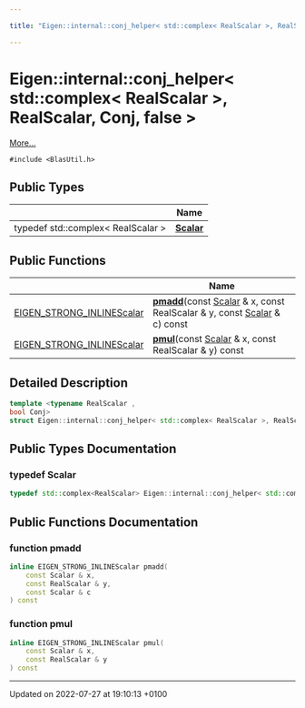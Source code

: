```yaml
---

title: "Eigen::internal::conj_helper< std::complex< RealScalar >, RealScalar, Conj, false >"

---
```


# Eigen::internal::conj_helper< std::complex< RealScalar >, RealScalar, Conj, false >



 [More...](#detailed-description)


`#include <BlasUtil.h>`

## Public Types

|                | Name           |
| -------------- | -------------- |
| typedef std::complex< RealScalar > | **[Scalar](http://example.org/classes/structeigen_1_1internal_1_1conj__helper_3_01std_1_1complex_3_01realscalar_01_4_00_01realscalar_00_01conj_00_01false_01_4/#typedef-scalar)**  |

## Public Functions

|                | Name           |
| -------------- | -------------- |
| <a href="http://example.org/files/macros_8h/#define-eigen-strong-inline">EIGEN_STRONG_INLINE</a><a href="http://example.org/classes/structeigen_1_1internal_1_1conj__helper_3_01std_1_1complex_3_01realscalar_01_4_00_01realscalar_00_01conj_00_01false_01_4/#typedef-scalar">Scalar</a> | **[pmadd](http://example.org/classes/structeigen_1_1internal_1_1conj__helper_3_01std_1_1complex_3_01realscalar_01_4_00_01realscalar_00_01conj_00_01false_01_4/#function-pmadd)**(const <a href="http://example.org/classes/structeigen_1_1internal_1_1conj__helper_3_01std_1_1complex_3_01realscalar_01_4_00_01realscalar_00_01conj_00_01false_01_4/#typedef-scalar">Scalar</a> & x, const RealScalar & y, const <a href="http://example.org/classes/structeigen_1_1internal_1_1conj__helper_3_01std_1_1complex_3_01realscalar_01_4_00_01realscalar_00_01conj_00_01false_01_4/#typedef-scalar">Scalar</a> & c) const |
| <a href="http://example.org/files/macros_8h/#define-eigen-strong-inline">EIGEN_STRONG_INLINE</a><a href="http://example.org/classes/structeigen_1_1internal_1_1conj__helper_3_01std_1_1complex_3_01realscalar_01_4_00_01realscalar_00_01conj_00_01false_01_4/#typedef-scalar">Scalar</a> | **[pmul](http://example.org/classes/structeigen_1_1internal_1_1conj__helper_3_01std_1_1complex_3_01realscalar_01_4_00_01realscalar_00_01conj_00_01false_01_4/#function-pmul)**(const <a href="http://example.org/classes/structeigen_1_1internal_1_1conj__helper_3_01std_1_1complex_3_01realscalar_01_4_00_01realscalar_00_01conj_00_01false_01_4/#typedef-scalar">Scalar</a> & x, const RealScalar & y) const |

## Detailed Description

```cpp
template <typename RealScalar ,
bool Conj>
struct Eigen::internal::conj_helper< std::complex< RealScalar >, RealScalar, Conj, false >;
```

## Public Types Documentation

### typedef Scalar

```cpp
typedef std::complex<RealScalar> Eigen::internal::conj_helper< std::complex< RealScalar >, RealScalar, Conj, false >::Scalar;
```


## Public Functions Documentation

### function pmadd

```cpp
inline EIGEN_STRONG_INLINEScalar pmadd(
    const Scalar & x,
    const RealScalar & y,
    const Scalar & c
) const
```


### function pmul

```cpp
inline EIGEN_STRONG_INLINEScalar pmul(
    const Scalar & x,
    const RealScalar & y
) const
```


-------------------------------

Updated on 2022-07-27 at 19:10:13 +0100